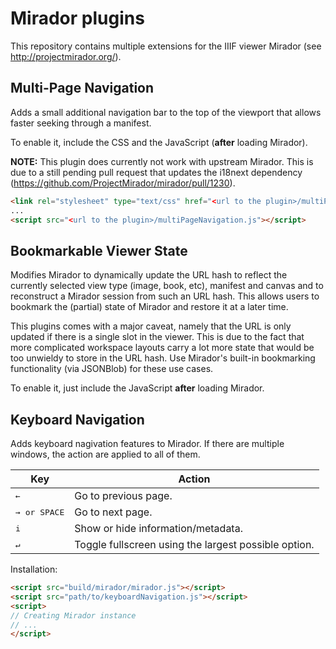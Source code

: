 # Mirador plugins

This repository contains multiple extensions for the IIIF viewer Mirador (see http://projectmirador.org/).

## Multi-Page Navigation

Adds a small additional navigation bar to the top of the viewport that
allows faster seeking through a manifest.

To enable it, include the CSS and the JavaScript (**after** loading Mirador).

**NOTE:** This plugin does currently not work with upstream Mirador. This is
due to a still pending pull request that updates the i18next dependency
(https://github.com/ProjectMirador/mirador/pull/1230).

```html
<link rel="stylesheet" type="text/css" href="<url to the plugin>/multiPageNavigation.css" />
...
<script src="<url to the plugin>/multiPageNavigation.js"></script>
```


## Bookmarkable Viewer State

Modifies Mirador to dynamically update the URL hash to reflect the currently
selected view type (image, book, etc), manifest and canvas and to reconstruct
a Mirador session from such an URL hash. This allows users to bookmark the
(partial) state of Mirador and restore it at a later time.

This plugins comes with a major caveat, namely that the URL is only updated
if there is a single slot in the viewer. This is due to the fact that more
complicated workspace layouts carry a lot more state that would be too
unwieldy to store in the URL hash. Use Mirador's built-in bookmarking
functionality (via JSONBlob) for these use cases.

To enable it, just include the JavaScript **after** loading Mirador.

## Keyboard Navigation

Adds keyboard nagivation features to Mirador. If there are multiple windows, the action are applied to all of them.

| Key                              | Action                                                |
| -------------------------------- | ----------------------------------------------------- |
| <kbd>←</kbd>                     | Go to previous page.                                  |
| <kbd>→</kbb> or <kbd>SPACE</kbd> | Go to next page.                                      |
| <kbd>i</kbd>                     | Show or hide information/metadata.                    |
| <kbd>↵</kbd>                     | Toggle fullscreen using the largest possible option. |

Installation:

```html
<script src="build/mirador/mirador.js"></script>
<script src="path/to/keyboardNavigation.js"></script>
<script>
// Creating Mirador instance
// ...
</script>
```
